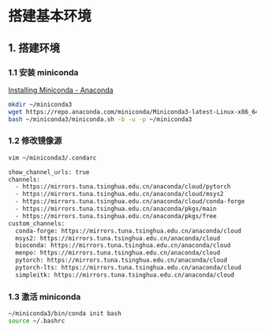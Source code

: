 # 搭建基本环境

## 1. 搭建环境

### 1.1 安装 miniconda

[Installing Miniconda - Anaconda](https://www.anaconda.com/docs/getting-started/miniconda/install#macos-linux-installation)

```bash
mkdir ~/miniconda3
wget https://repo.anaconda.com/miniconda/Miniconda3-latest-Linux-x86_64.sh -O ~/miniconda3/miniconda.sh
bash ~/miniconda3/miniconda.sh -b -u -p ~/miniconda3
```

### 1.2 修改镜像源

```bash
vim ~/miniconda3/.condarc
```

```bash
show_channel_urls: true
channels:
  - https://mirrors.tuna.tsinghua.edu.cn/anaconda/cloud/pytorch
  - https://mirrors.tuna.tsinghua.edu.cn/anaconda/cloud/msys2
  - https://mirrors.tuna.tsinghua.edu.cn/anaconda/cloud/conda-forge
  - https://mirrors.tuna.tsinghua.edu.cn/anaconda/pkgs/main
  - https://mirrors.tuna.tsinghua.edu.cn/anaconda/pkgs/free
custom_channels:
  conda-forge: https://mirrors.tuna.tsinghua.edu.cn/anaconda/cloud
  msys2: https://mirrors.tuna.tsinghua.edu.cn/anaconda/cloud
  bioconda: https://mirrors.tuna.tsinghua.edu.cn/anaconda/cloud
  menpo: https://mirrors.tuna.tsinghua.edu.cn/anaconda/cloud
  pytorch: https://mirrors.tuna.tsinghua.edu.cn/anaconda/cloud
  pytorch-lts: https://mirrors.tuna.tsinghua.edu.cn/anaconda/cloud
  simpleitk: https://mirrors.tuna.tsinghua.edu.cn/anaconda/cloud
```

### 1.3 激活 miniconda

```bash
~/miniconda3/bin/conda init bash
source ~/.bashrc
```

